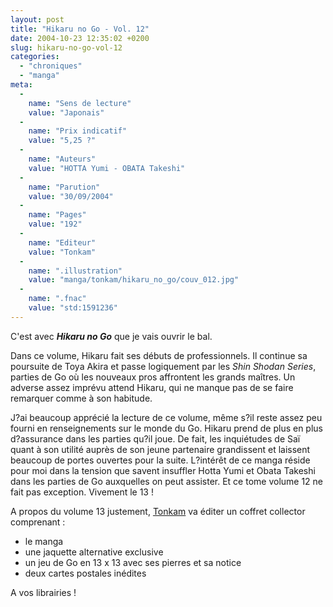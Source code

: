 ```yaml
---
layout: post
title: "Hikaru no Go - Vol. 12"
date: 2004-10-23 12:35:02 +0200
slug: hikaru-no-go-vol-12
categories:
  - "chroniques"
  - "manga"
meta:
  -
    name: "Sens de lecture"
    value: "Japonais"
  -
    name: "Prix indicatif"
    value: "5,25 ?"
  -
    name: "Auteurs"
    value: "HOTTA Yumi - OBATA Takeshi"
  -
    name: "Parution"
    value: "30/09/2004"
  -
    name: "Pages"
    value: "192"
  -
    name: "Editeur"
    value: "Tonkam"
  -
    name: ".illustration"
    value: "manga/tonkam/hikaru_no_go/couv_012.jpg"
  -
    name: ".fnac"
    value: "std:1591236"
---
```


C'est avec **_Hikaru no Go_** que je vais ouvrir le bal.

Dans ce volume, Hikaru fait ses débuts de professionnels. Il continue sa poursuite de Toya Akira et passe logiquement par les _Shin Shodan Series_, parties de Go où les nouveaux pros affrontent les grands maîtres. Un adverse assez imprévu attend Hikaru, qui ne manque pas de se faire remarquer comme à son habitude.

J?ai beaucoup apprécié la lecture de ce volume, même s?il reste assez peu fourni en renseignements sur le monde du Go. Hikaru prend de plus en plus d?assurance dans les parties qu?il joue. De fait, les inquiétudes de Saï quant à son utilité auprès de son jeune partenaire grandissent et laissent beaucoup de portes ouvertes pour la suite. L?intérêt de ce manga réside pour moi dans la tension que savent insuffler Hotta Yumi et Obata Takeshi dans les parties de Go auxquelles on peut assister. Et ce tome volume 12 ne fait pas exception. Vivement le 13 !

A propos du volume 13 justement, [Tonkam](http://www.tonkam.com) va éditer un coffret collector comprenant :

- le manga
- une jaquette alternative exclusive
- un jeu de Go en 13 x 13 avec ses pierres et sa notice
- deux cartes postales inédites
 
 A vos librairies !